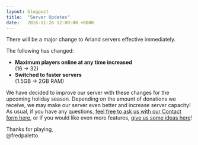 ```yaml
---
layout: blogpost
title:  "Server Updates"
date:   2016-11-26 12:00:00 +0000
---
```


There will be a major change to Arland servers effective immediately.

The following has changed:

- **Maximum players online at any time increased**  
(16 -> 32)
- **Switched to faster servers**  
(1.5GB -> 2GB RAM)

We have decided to improve our server with these changes for the upcoming holiday season. Depending on the amount of donations we receive, we may make our server even better and increase server capacity!
As usual, if you have any questions, [feel free to ask us with our Contact form here](../arlandw2/contact-us.html), or if you would like even more features, [give us some ideas here](../arlandw2/request-features.html)!


Thanks for playing,  
​@fredpaletto